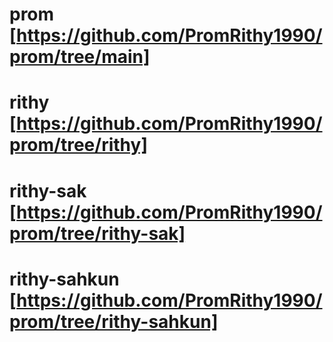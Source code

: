 # prom [https://github.com/PromRithy1990/prom/tree/main]

# rithy [https://github.com/PromRithy1990/prom/tree/rithy]

# rithy-sak [https://github.com/PromRithy1990/prom/tree/rithy-sak]

# rithy-sahkun [https://github.com/PromRithy1990/prom/tree/rithy-sahkun]